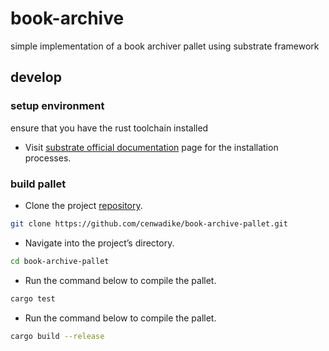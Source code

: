 # book-archive
simple implementation of a book archiver pallet using substrate framework

## develop

### setup environment
ensure that you have the rust toolchain installed

- Visit [substrate official documentation](https://docs.substrate.io/install/) page for the installation processes.

### build pallet
- Clone the project [repository](https://github.com/cenwadike/book-archive-pallet).

```bash
git clone https://github.com/cenwadike/book-archive-pallet.git
```

- Navigate into the project’s directory.

```bash
cd book-archive-pallet
```

- Run the command below to compile the pallet.

```bash
cargo test
```

- Run the command below to compile the pallet.

```bash
cargo build --release
```
